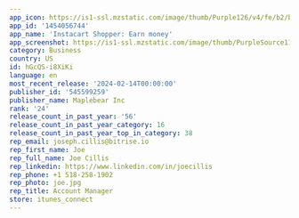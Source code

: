 ```yaml
---
app_icon: https://is1-ssl.mzstatic.com/image/thumb/Purple126/v4/fe/b2/bb/feb2bb17-bb3a-d8f4-7542-e08505ef812a/AppIcon.com.instacart.shopper-0-0-1x_U007emarketing-0-5-0-sRGB-85-220.png/1024x1024bb.png
app_id: '1454056744'
app_name: 'Instacart Shopper: Earn money'
app_screenshot: https://is1-ssl.mzstatic.com/image/thumb/PurpleSource112/v4/04/a9/ee/04a9ee7c-b6d3-21a8-434f-dd008d6e6da2/486dcab8-dd63-4fe4-95b2-a4978e28f45e_iOS_-_EN_-_US_-_6.5_-_IMAGE_1.jpg/1242x2688bb.png
category: Business
country: US
id: hGcQS-i8XiKi
language: en
most_recent_release: '2024-02-14T00:00:00'
publisher_id: '545599259'
publisher_name: Maplebear Inc
rank: '24'
release_count_in_past_year: '56'
release_count_in_past_year_category: 16
release_count_in_past_year_top_in_category: 38
rep_email: joseph.cillis@bitrise.io
rep_first_name: Joe
rep_full_name: Joe Cillis
rep_linkedin: https://www.linkedin.com/in/joecillis
rep_phone: +1 518-258-1902
rep_photo: joe.jpg
rep_title: Account Manager
store: itunes_connect
---
```

